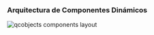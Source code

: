 ### Arquitectura de Componentes Dinámicos

![qcobjects components layout](https://qcobjects.dev/doc/img/QCObjects-Components-Layout.gif)

